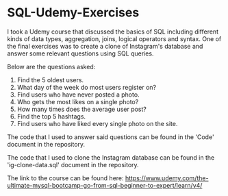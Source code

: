 # SQL-Udemy-Exercises

I took a Udemy course that discussed the basics of SQL including different kinds of data types, aggregation, joins, logical operators and syntax. One of the final exercises was to create a clone of Instagram's database and answer some relevant questions using SQL queries.

Below are the questions asked:

1. Find the 5 oldest users.
2. What day of the week do most users register on?
3. Find users who have never posted a photo.
4. Who gets the most likes on a single photo?
5. How many times does the average user post?
6. Find the top 5 hashtags.
7. Find users who have liked every single photo on the site.

The code that I used to answer said questions can be found in the 'Code' document in the repository.

The code that I used to clone the Instagram database can be found in the 'ig-clone-data.sql' document in the repository.

The link to the course can be found here: https://www.udemy.com/the-ultimate-mysql-bootcamp-go-from-sql-beginner-to-expert/learn/v4/
